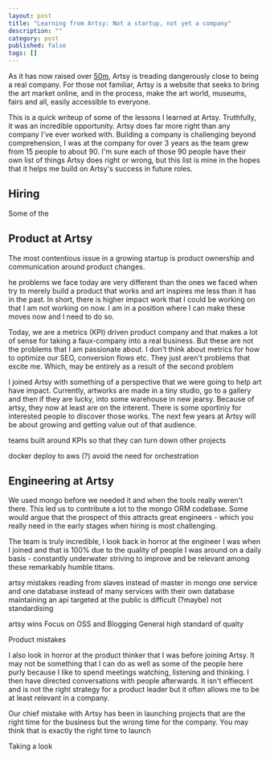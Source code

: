 ```yaml
---
layout: post
title: "Learning from Artsy: Not a startup, not yet a company"
description: ""
category: post
published: false
tags: []
---
```


As it has now raised over [50m](http://blogs.wsj.com/privateequity/2015/03/26/catterton-leads-25-million-funding-round-for-artsy/), Artsy is treading dangerously close to being a real company. For those not familiar, Artsy is a website that seeks to bring the art market online, and in the process, make the art world, museums, fairs and all, easily accessible to everyone.

This is a quick writeup of some of the lessons I learned at Artsy. Truthfully, it was an incredible opportunity. Artsy does far more right than any company I've ever worked with. Building a company is challenging beyond comprehension, I was at the company for over 3 years as the team grew from 15 people to about 90. I'm sure each of those 90 people have their own list of things Artsy does right or wrong, but this list is mine in the hopes that it helps me build on Artsy's success in future roles.

## Hiring

Some of the



## Product at Artsy

The most contentious issue in a growing startup is product ownership and communication around product changes.



he problems we face today are very different than the ones we faced when try to merely build a product that works and art inspires me less than it has in the past. In short, there is higher impact work that I could be working on that I am not working on now. I am in a position where I can make these moves now and I need to do so.

Today, we are a metrics (KPI) driven product company and that makes a lot of sense for taking a faux-company into a real business. But these are not the problems that I am passionate about. I don't think about metrics for how to optimize our SEO, conversion flows etc. They just aren't problems that excite me. Which, may be entirely as a result of the second problem

I joined Artsy with something of a perspective that we were going to help art have impact. Currently, artworks are made in a tiny studio, go to a gallery and then if they are lucky, into some warehouse in new jearsy. Because of artsy, they now at least are on the interent. There is some oportiniy for interested people to discover those works. The next few years at Artsy will be about growing and getting value out of that audience.

teams built around KPIs so that they can turn down other projects

docker deploy to aws (?) avoid the need for orchestration

## Engineering at Artsy

We used mongo before we needed it and when the tools really weren't there. This led us to contribute a lot to the mongo ORM codebase. Some would argue that the prospect of this attracts great engineers - which you really need in the early stages when hiring is most challenging.

The team is truly incredible, I look back in horror at the engineer I was when I joined and that is 100% due to the quality of people I was around on a daily basis - constantly underwater striving to improve and be relevant among these remarkably humble titans.

artsy mistakes
reading from slaves instead of master in mongo
one service and one database instead of many services with their own database
maintaining an api targeted at the public is difficult (?maybe)
not standardising

artsy wins
Focus on OSS and Blogging
General high standard of qualty


Product mistakes


I also look in horror at the product thinker that I was before joining Artsy. It may not be something that I can do as well as some of the people here purly because I like to spend meetings watching, listening and thinking. I then have directed conversations with people afterwards. It isn't effiecent and is not the right strategy for a product leader but it often allows me to be at least relevant in a company.

Our chief mistake with Artsy has been in launching projects that are the right time for the business but the wrong time for the company. You may think that is exactly the right time to launch

Taking a look
